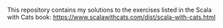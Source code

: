 This repository contains my solutions to the exercises listed in the Scala with Cats book: https://www.scalawithcats.com/dist/scala-with-cats.html
